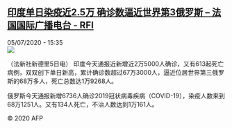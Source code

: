 <!--1593960999000-->
[印度单日染疫近2.5万 确诊数逼近世界第3俄罗斯 – 法国国际广播电台 - RFI](http://www.rfi.fr//cn/contenu/20200705-%E5%8D%B0%E5%BA%A6%E5%8D%95%E6%97%A5%E6%9F%93%E7%96%AB%E8%BF%9125%E4%B8%87-%E7%A1%AE%E8%AF%8A%E6%95%B0%E9%80%BC%E8%BF%91%E4%B8%96%E7%95%8C%E7%AC%AC3%E4%BF%84%E7%BD%97%E6%96%AF)
------

<div>05/07/2020 - 15:35</div><img src="https://s.rfi.fr/media/display/2e087a34-beca-11ea-8d2e-005056bff430/w:310/p:16x9/int0009b.200705213502.jpg"><div class="t-content__body u-clearfix"><div class="m-interstitial"></div><p>（法新社新德里5日电）    印度今天通报近新增近2万5000人确诊，又有613起死亡病例，双双创下单日新高，累计确诊数超过67万3000人，逼近位居世界第三俄罗斯的68万多人，死亡总数达1万9268人。</p><p>    俄罗斯今天通报新增6736人确诊2019冠状病毒疾病（COVID-19），染疫人数来到68万1251人。又有134人死亡，不治人数达到1万161人。</p><p class="t-copyright">© 2020 AFP</p>        </div>
